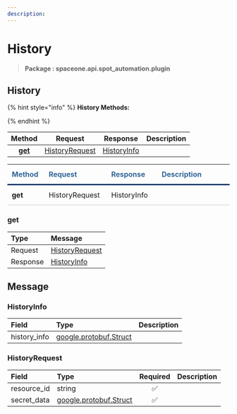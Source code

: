 ```yaml
---
description:  
---
```

# History

>  **Package : spaceone.api.spot_automation.plugin**

## History

{% hint style="info" %}
**History Methods:**

{%  endhint %}


| Method | Request | Response | Description |
| :-----: | :--------: | :--------: | :-------------------- |
| [**get**](history.md#get)|   [HistoryRequest](history.md#historyrequest) |   [HistoryInfo](history.md#historyinfo) |  |TEST

<table style="border-collapse: collapse; text-align: left; line-height: 1.5;">
    <thead>
    <tr>
      <th scope="cols" style="padding: 10px; font-weight: bold; vertical-align: top; color: #369; border-bottom: 3px solid #036;">Method</th>
      <th scope="cols" style="padding: 10px; font-weight: bold; vertical-align: top; color: #369; border-bottom: 3px solid #036;">Request</th>
      <th scope="cols" style="padding: 10px; font-weight: bold; vertical-align: top; color: #369; border-bottom: 3px solid #036;">Response</th>
      <th scope="cols" style="padding: 10px; font-weight: bold; vertical-align: top; color: #369; border-bottom: 3px solid #036;">Description</th>
    </tr>
    </thead>
    <tbody>
    <tr>
      <th scope="row" style="width: 80px; padding: 10px; font-weight: bold; vertical-align: top; border-bottom: 1px solid #ccc;">get</th>
      <td style="width: 150px; padding: 10px; vertical-align: top; border-bottom: 1px solid #ccc;">   HistoryRequest </td>
      <td style="width: 150px; padding: 10px; vertical-align: top; border-bottom: 1px solid #ccc;">   HistoryInfo </td>
      <td style="width: 400px; padding: 10px; vertical-align: top; border-bottom: 1px solid #ccc;"></td>
    </tr></tbody>
</table> 
 

 
### get


| Type | Message |
| :--- | :--- |
| Request | [HistoryRequest](history.md#historyrequest) |
| Response |  [HistoryInfo](history.md#historyinfo)  |


## 

## Message

### HistoryInfo
| Field | Type |  Description |
| :--- | :--- | :--- |
| history_info |[google.protobuf.Struct](https://github.com/protocolbuffers/protobuf/blob/master/src/google/protobuf/struct.proto) | |

### HistoryRequest
| Field | Type | Required | Description |
| :--- | :--- | :---: | :--- |
| resource_id |string|✅| |
| secret_data |[google.protobuf.Struct](https://github.com/protocolbuffers/protobuf/blob/master/src/google/protobuf/struct.proto)|✅| |
